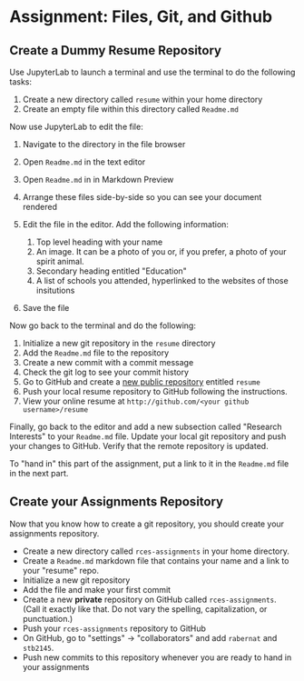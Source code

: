 # Assignment: Files, Git, and Github

## Create a Dummy Resume Repository

Use JupyterLab to launch a terminal and use the terminal to do the following tasks:

1. Create a new directory called `resume` within your home directory
2. Create an empty file within this directory called `Readme.md`

Now use JupyterLab to edit the file:

1. Navigate to the directory in the file browser
1. Open `Readme.md` in the text editor
1. Open `Readme.md` in in Markdown Preview
1. Arrange these files side-by-side so you can see your document rendered
1. Edit the file in the editor. Add the following information:

    1. Top level heading with your name
    1. An image. It can be a photo of you or, if you prefer, a photo of your spirit animal.
    1. Secondary heading entitled "Education"
    1. A list of schools you attended, hyperlinked to the websites of those insitutions

1. Save the file
    
Now go back to the terminal and do the following:

1. Initialize a new git repository in the `resume` directory
1. Add the `Readme.md` file to the repository
1. Create a new commit with a commit message
1. Check the git log to see your commit history
1. Go to GitHub and create a [new public repository](https://github.com/new) entitled `resume`
1. Push your local resume repository to GitHub following the instructions.
1. View your online resume at `http://github.com/<your github username>/resume`

Finally, go back to the editor and add a new subsection called "Research Interests" to your `Readme.md` file. Update your local git repository and push your changes to GitHub. Verify that the remote repository is updated.

To "hand in" this part of the assignment, put a link to it in the `Readme.md` file in the next part.


## Create your Assignments Repository

Now that you know how to create a git repository, you should create your assignments repository.

- Create a new directory called `rces-assignments` in your home directory.
- Create a `Readme.md` markdown file that contains your name and a link to your "resume" repo.
- Initialize a new git repository 
- Add the file and make your first commit
- Create a new **private** repository on GitHub called `rces-assignments`. (Call it exactly like that. Do not vary the spelling, capitalization, or punctuation.)
- Push your `rces-assignments` repository to GitHub
- On GitHub, go to "settings" -> "collaborators" and add `rabernat` and `stb2145`.
- Push new commits to this repository whenever you are ready to hand in your assignments
